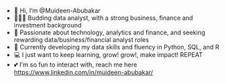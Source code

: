 - 👋 Hi, I’m @Muideen-Abubakar
- 🙍🏾‍♂️ Budding data analyst, with a strong business, finance and investment background
- 👀 Passionate about technology, analytics and finance, and seeking rewarding data/business/financial analyst roles 
- 🌱 Currently developing my data skills and fluency in Python, SQL, and R
- 💻 I just want to keep learning, grow! grow!, make impact! REPEAT
- 💕 I'm so fun to interact with, reach me here https://www.linkedin.com/in/muideen-abubakar/ 

<!---
Muideen-Abubakar/Muideen-Abubakar is a ✨ special ✨ repository because its `README.md` (this file) appears on your GitHub profile.
You can click the Preview link to take a look at your changes.
--->
